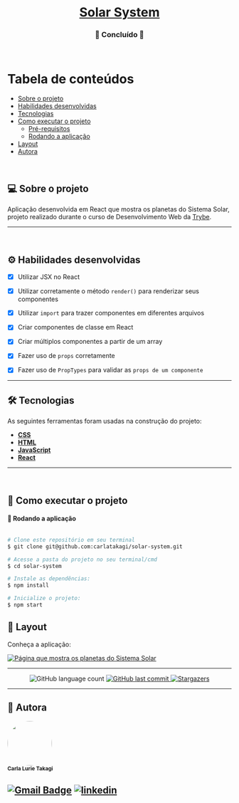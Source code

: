 <h1 align="center">
     <a href="#" alt="blog"> Solar System </a>
</h1>
<h3 align="center">
	🚀 Concluído 🚀
</h3>

<br>


Tabela de conteúdos
=================
<!--ts-->
   * [Sobre o projeto](#-sobre-o-projeto)
   * [Habilidades desenvolvidas](#-habilidades)
   * [Tecnologias](#-tecnologias)
   * [Como executar o projeto](#-como-executar-o-projeto)
     * [Pré-requisitos](#pré-requisitos)
     * [Rodando a aplicação](#user-content--rodando-a-aplicação)
   * [Layout](#-layout)
   * [Autora](#-autora)
<!--te-->

<br>

## 💻 Sobre o projeto

   Aplicação desenvolvida em React que mostra os planetas do Sistema Solar, projeto realizado durante o curso de Desenvolvimento Web da [Trybe](https://www.betrybe.com/).

---

<br>

## ⚙️ Habilidades desenvolvidas

- [x] Utilizar JSX no React

- [x] Utilizar corretamente o método `render()` para renderizar seus componentes

- [x] Utilizar `import` para trazer componentes em diferentes arquivos

- [x] Criar componentes de classe em React

- [x] Criar múltiplos componentes a partir de um array

- [x] Fazer uso de `props` corretamente

- [x] Fazer uso de `PropTypes` para validar as `props de um componente`

---

## 🛠 Tecnologias

As seguintes ferramentas foram usadas na construção do projeto:

-   **[CSS](https://developer.mozilla.org/pt-BR/docs/Web/CSS)**
-   **[HTML](https://developer.mozilla.org/pt-BR/docs/Web/HTML)**
-   **[JavaScript](https://developer.mozilla.org/pt-BR/docs/Web/JavaScript)**
-   **[React](https://pt-br.reactjs.org/)**

---
<br>

## 🚀 Como executar o projeto
#### 🧭 Rodando a aplicação

```bash

# Clone este repositório em seu terminal
$ git clone git@github.com:carlatakagi/solar-system.git

# Acesse a pasta do projeto no seu terminal/cmd
$ cd solar-system

# Instale as dependências:
$ npm install

# Inicialize o projeto:
$ npm start

```

## 🎨 Layout

Conheça a aplicação:

<a href="">
  <img alt="Página que mostra os planetas do Sistema Solar" src="./solarsystem.gif">
</a>

---

<p align="center">
  <img alt="GitHub language count" src="https://img.shields.io/github/languages/count/carlatakagi/instagram-page?color=%2304D361">
  
  <a href="https://github.com/carlatakagi/instagram-page/commits/master">
    <img alt="GitHub last commit" src="https://img.shields.io/github/last-commit/carlatakagi/instagram-page">
  </a>
    

   <a href="https://github.com/carlatakagi/instagram-page/stargazers">
    <img alt="Stargazers" src="https://img.shields.io/github/stars/carlatakagi/instagram-page?style=social">

  </a>
 
</p>


---

## 🦸 Autora

 <img style="border-radius: 50%;" src="https://avatars.githubusercontent.com/u/70762111?v=4" width="100px;" alt=""/>
 <br />
 <sub><b>Carla Lurie Takagi</b></sub>
 <br />


[![Gmail Badge](https://img.shields.io/badge/-carlatakagi@gmail.com-c14438?style=flat-square&logo=Gmail&logoColor=white&link=mailto:carlatakagi@gmail.com)](mailto:carlatakagi@gmail.com)
[![linkedin](https://img.shields.io/badge/linkedin-0A66C2?style=for-the-badge&logo=linkedin&logoColor=white)](https://www.linkedin.com/in/carla-takagi/)
---
